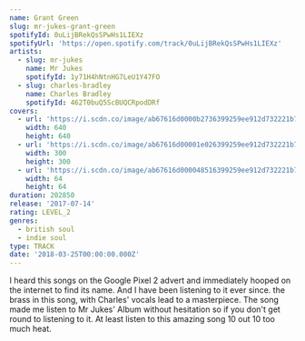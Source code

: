 ```yaml
---
name: Grant Green
slug: mr-jukes-grant-green
spotifyId: 0uLijBRekQsSPwHs1LIEXz
spotifyUrl: 'https://open.spotify.com/track/0uLijBRekQsSPwHs1LIEXz'
artists:
  - slug: mr-jukes
    name: Mr Jukes
    spotifyId: 1y71H4hNtnHG7LeU1Y47FO
  - slug: charles-bradley
    name: Charles Bradley
    spotifyId: 462T0buQ5ScBUQCRpodDRf
covers:
  - url: 'https://i.scdn.co/image/ab67616d0000b2736399259ee912d732221b722f'
    width: 640
    height: 640
  - url: 'https://i.scdn.co/image/ab67616d00001e026399259ee912d732221b722f'
    width: 300
    height: 300
  - url: 'https://i.scdn.co/image/ab67616d000048516399259ee912d732221b722f'
    width: 64
    height: 64
duration: 202850
release: '2017-07-14'
rating: LEVEL_2
genres:
  - british soul
  - indie soul
type: TRACK
date: '2018-03-25T00:00:00.000Z'
---
```

I heard this songs on the Google Pixel 2 advert and immediately hooped on the internet to
find its name. And I have been listening to it ever since. the brass in this song, with Charles'
vocals lead to a masterpiece. The song made me listen to Mr Jukes' Album without hesitation
so if you don't get round to listening to it. At least listen to this amazing song 10 out 10
too much heat.

